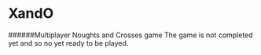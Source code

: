 # XandO
######Multiplayer Noughts and Crosses game
The game is not completed yet and so no yet ready to be played.
